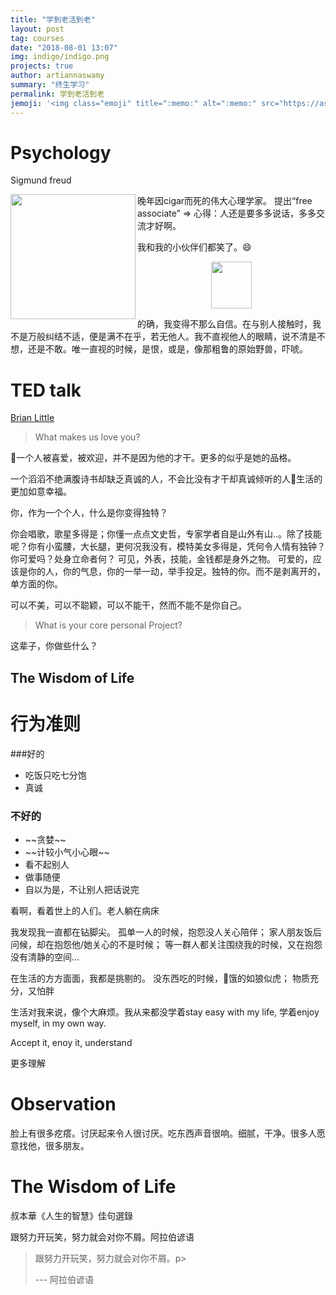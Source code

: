 ```yaml
---
title: "学到老活到老"
layout: post
tag: courses
date: "2018-08-01 13:07"
img: indigo/indigo.png
projects: true
author: artiannaswamy
summary: "终生学习"
permalink: 学到老活到老
jemoji: '<img class="emoji" title=":memo:" alt=":memo:" src="https://assets.github.com/images/icons/emoji/unicode/1f4dd.png" height="20" width="20" align="absmiddle">'
---
```


# Psychology
Sigmund freud
<p align="center"><img src="https://www.biography.com/.image/ar_1:1%2Cc_fill%2Ccs_srgb%2Cg_face%2Cq_auto:good%2Cw_300/MTIwNjA4NjMzODE2OTA5MzI0/sigmund-freud-9302400-1-402.jpg" height="200" width="200" align="left"/></p>

<p>晚年因cigar而死的伟大心理学家。
提出“free associate”
=> 心得：人还是要多多说话，多多交流才好啊。</p>

我和我的小伙伴们都笑了。:smile:

<div align="center"><img width="65" height="75" src="https://raw.githubusercontent.com/mzlogin/mzlogin.github.io/master/images/posts/markdown/demo.png"/></div>


的确，我变得不那么自信。在与别人接触时，我不是万般纠结不适，便是满不在乎，若无他人。我不直视他人的眼睛，说不清是不想，还是不敢。唯一直视的时候，是恨，或是，像那粗鲁的原始野兽，吓唬。

# TED talk
[Brian Little](https://www.youtube.com/watch?v=qYvXk_bqlBk)

<blockquote>
<p class="quotation">
  What makes us love you?</p>
<!-- <footer>— Learned Hand</footer> -->
</blockquote>
 一个人被喜爱，被欢迎，并不是因为他的才干。更多的似乎是她的品格。

  一个滔滔不绝满腹诗书却缺乏真诚的人，不会比没有才干却真诚倾听的人生活的更加如意幸福。

  你，作为一个个人，什么是你变得独特？

  你会唱歌，歌星多得是；你懂一点点文史哲，专家学者自是山外有山..。除了技能呢？你有小蛮腰，大长腿，更何况我没有，模特美女多得是，凭何令人情有独钟？你可爱吗？处身立命者何？
  可见，外表，技能，金钱都是身外之物。
  可爱的，应该是你的人，你的气息，你的一举一动，举手投足。独特的你。而不是剥离开的，单方面的你。

  可以不美，可以不聪颖，可以不能干，然而不能不是你自己。

  <blockquote>
  <p class="quotation">
    What is your core personal Project?</p>
  <!-- <footer>— Learned Hand</footer> -->
  </blockquote>

这辈子，你做些什么？


## The Wisdom of Life


# 行为准则

###好的
<ul><li>吃饭只吃七分饱</li>
    <li>真诚</li></ul>

###   不好的
<ul><li> ~~贪婪~~ </li>
    <li>~~计较小气小心眼~~</li>
    <li>看不起别人</li>
    <li>做事随便</li>
    <li>自以为是，不让别人把话说完</li>
    </ul>


看啊，看着世上的人们。老人躺在病床

我发现我一直都在钻脚尖。
孤单一人的时候，抱怨没人关心陪伴；
家人朋友饭后问候，却在抱怨他/她关心的不是时候；
等一群人都关注围绕我的时候，又在抱怨没有清静的空间...

在生活的方方面面，我都是挑剔的。
没东西吃的时候，饿的如狼似虎；
物质充分，又怕胖

生活对我来说，像个大麻烦。我从来都没学着stay easy with my life, 学着enjoy myself, in my own way.

Accept it, enoy it, understand


更多理解

# Observation

脸上有很多疙瘩。讨厌起来令人很讨厌。吃东西声音很响。细腻，干净。很多人愿意找他，很多朋友。

# The Wisdom of Life
叔本華《人生的智慧》佳句選錄

跟努力开玩笑，努力就会对你不屑。阿拉伯谚语

<blockquote>
<p class="quotation">
  跟努力开玩笑，努力就会对你不屑。p>
<footer> --- 阿拉伯谚语</footer>
</blockquote>
